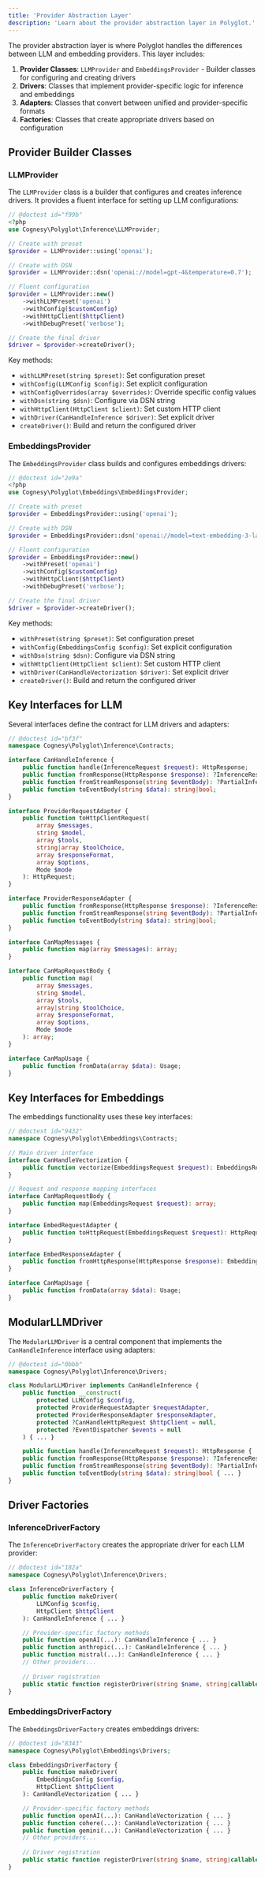 ```yaml
---
title: 'Provider Abstraction Layer'
description: 'Learn about the provider abstraction layer in Polyglot.'
---
```


The provider abstraction layer is where Polyglot handles the differences between LLM and embedding providers. This layer includes:

1. **Provider Classes**: `LLMProvider` and `EmbeddingsProvider` - Builder classes for configuring and creating drivers
2. **Drivers**: Classes that implement provider-specific logic for inference and embeddings
3. **Adapters**: Classes that convert between unified and provider-specific formats
4. **Factories**: Classes that create appropriate drivers based on configuration


## Provider Builder Classes

### LLMProvider

The `LLMProvider` class is a builder that configures and creates inference drivers. It provides a fluent interface for setting up LLM configurations:

```php
// @doctest id="f99b"
<?php
use Cognesy\Polyglot\Inference\LLMProvider;

// Create with preset
$provider = LLMProvider::using('openai');

// Create with DSN
$provider = LLMProvider::dsn('openai://model=gpt-4&temperature=0.7');

// Fluent configuration
$provider = LLMProvider::new()
    ->withLLMPreset('openai')
    ->withConfig($customConfig)
    ->withHttpClient($httpClient)
    ->withDebugPreset('verbose');

// Create the final driver
$driver = $provider->createDriver();
```

Key methods:
- `withLLMPreset(string $preset)`: Set configuration preset
- `withConfig(LLMConfig $config)`: Set explicit configuration
- `withConfigOverrides(array $overrides)`: Override specific config values
- `withDsn(string $dsn)`: Configure via DSN string
- `withHttpClient(HttpClient $client)`: Set custom HTTP client
- `withDriver(CanHandleInference $driver)`: Set explicit driver
- `createDriver()`: Build and return the configured driver

### EmbeddingsProvider

The `EmbeddingsProvider` class builds and configures embeddings drivers:

```php
// @doctest id="2e9a"
<?php
use Cognesy\Polyglot\Embeddings\EmbeddingsProvider;

// Create with preset
$provider = EmbeddingsProvider::using('openai');

// Create with DSN
$provider = EmbeddingsProvider::dsn('openai://model=text-embedding-3-large');

// Fluent configuration
$provider = EmbeddingsProvider::new()
    ->withPreset('openai')
    ->withConfig($customConfig)
    ->withHttpClient($httpClient)
    ->withDebugPreset('verbose');

// Create the final driver
$driver = $provider->createDriver();
```

Key methods:
- `withPreset(string $preset)`: Set configuration preset
- `withConfig(EmbeddingsConfig $config)`: Set explicit configuration
- `withDsn(string $dsn)`: Configure via DSN string
- `withHttpClient(HttpClient $client)`: Set custom HTTP client
- `withDriver(CanHandleVectorization $driver)`: Set explicit driver
- `createDriver()`: Build and return the configured driver


## Key Interfaces for LLM

Several interfaces define the contract for LLM drivers and adapters:

```php
// @doctest id="bf3f"
namespace Cognesy\Polyglot\Inference\Contracts;

interface CanHandleInference {
    public function handle(InferenceRequest $request): HttpResponse;
    public function fromResponse(HttpResponse $response): ?InferenceResponse;
    public function fromStreamResponse(string $eventBody): ?PartialInferenceResponse;
    public function toEventBody(string $data): string|bool;
}

interface ProviderRequestAdapter {
    public function toHttpClientRequest(
        array $messages,
        string $model,
        array $tools,
        string|array $toolChoice,
        array $responseFormat,
        array $options,
        Mode $mode
    ): HttpRequest;
}

interface ProviderResponseAdapter {
    public function fromResponse(HttpResponse $response): ?InferenceResponse;
    public function fromStreamResponse(string $eventBody): ?PartialInferenceResponse;
    public function toEventBody(string $data): string|bool;
}

interface CanMapMessages {
    public function map(array $messages): array;
}

interface CanMapRequestBody {
    public function map(
        array $messages,
        string $model,
        array $tools,
        array|string $toolChoice,
        array $responseFormat,
        array $options,
        Mode $mode
    ): array;
}

interface CanMapUsage {
    public function fromData(array $data): Usage;
}
```



## Key Interfaces for Embeddings

The embeddings functionality uses these key interfaces:

```php
// @doctest id="9432"
namespace Cognesy\Polyglot\Embeddings\Contracts;

// Main driver interface
interface CanHandleVectorization {
    public function vectorize(EmbeddingsRequest $request): EmbeddingsResponse;
}

// Request and response mapping interfaces
interface CanMapRequestBody {
    public function map(EmbeddingsRequest $request): array;
}

interface EmbedRequestAdapter {
    public function toHttpRequest(EmbeddingsRequest $request): HttpRequest;
}

interface EmbedResponseAdapter {
    public function fromHttpResponse(HttpResponse $response): EmbeddingsResponse;
}

interface CanMapUsage {
    public function fromData(array $data): Usage;
}
```



## ModularLLMDriver

The `ModularLLMDriver` is a central component that implements the `CanHandleInference` interface using adapters:

```php
// @doctest id="0bbb"
namespace Cognesy\Polyglot\Inference\Drivers;

class ModularLLMDriver implements CanHandleInference {
    public function __construct(
        protected LLMConfig $config,
        protected ProviderRequestAdapter $requestAdapter,
        protected ProviderResponseAdapter $responseAdapter,
        protected ?CanHandleHttpRequest $httpClient = null,
        protected ?EventDispatcher $events = null
    ) { ... }

    public function handle(InferenceRequest $request): HttpResponse { ... }
    public function fromResponse(HttpResponse $response): ?InferenceResponse { ... }
    public function fromStreamResponse(string $eventBody): ?PartialInferenceResponse { ... }
    public function toEventBody(string $data): string|bool { ... }
}
```



## Driver Factories

### InferenceDriverFactory

The `InferenceDriverFactory` creates the appropriate driver for each LLM provider:

```php
// @doctest id="182a"
namespace Cognesy\Polyglot\Inference\Drivers;

class InferenceDriverFactory {
    public function makeDriver(
        LLMConfig $config,
        HttpClient $httpClient
    ): CanHandleInference { ... }

    // Provider-specific factory methods
    public function openAI(...): CanHandleInference { ... }
    public function anthropic(...): CanHandleInference { ... }
    public function mistral(...): CanHandleInference { ... }
    // Other providers...
    
    // Driver registration
    public static function registerDriver(string $name, string|callable $driver): void { ... }
}
```

### EmbeddingsDriverFactory

The `EmbeddingsDriverFactory` creates embeddings drivers:

```php
// @doctest id="8343"
namespace Cognesy\Polyglot\Embeddings\Drivers;

class EmbeddingsDriverFactory {
    public function makeDriver(
        EmbeddingsConfig $config,
        HttpClient $httpClient
    ): CanHandleVectorization { ... }

    // Provider-specific factory methods  
    public function openAI(...): CanHandleVectorization { ... }
    public function cohere(...): CanHandleVectorization { ... }
    public function gemini(...): CanHandleVectorization { ... }
    // Other providers...
    
    // Driver registration
    public static function registerDriver(string $name, string|callable $driver): void { ... }
}
```
